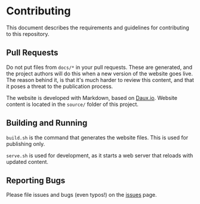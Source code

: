 # Contributing

This document describes the requirements and guidelines for contributing to this repository.

## Pull Requests

Do not put files from `docs/*`  in your pull requests. These are generated, and the project
authors will do this when a new version of the website goes live.
The reason behind it, is that it's much harder to review this content,
and that it poses a threat to the publication process.

The website is developed with Markdown, based on [Daux.io](http://daux.io).
Website content is located in the `source/` folder of this project.

## Building and Running

`build.sh` is the command that generates the website files. This is used for publishing only.

`serve.sh` is used for development, as it starts a web server that reloads with updated content.

## Reporting Bugs

Please file issues and bugs (even typos!) on the [issues](https://github.com/ByteWelder/DroneCrafting/issues) page.
